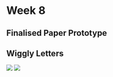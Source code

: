 # Week 8

## Finalised Paper Prototype

## Wiggly Letters
<img src = "wigglyletters"> 
<img src = "heterotopias">
